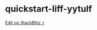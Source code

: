 # quickstart-liff-yytulf

[Edit on StackBlitz ⚡️](https://stackblitz.com/edit/quickstart-liff-yytulf)